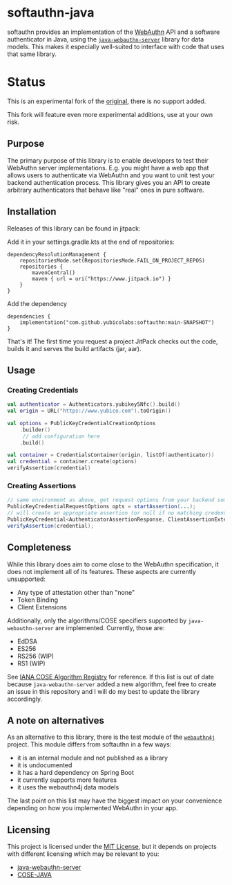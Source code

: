 # softauthn-java

softauthn provides an implementation of the [WebAuthn](https://www.w3.org/TR/2021/REC-webauthn-2-20210408/) API and a software authenticator in Java, 
using the [`java-webauthn-server`](https://developers.yubico.com/java-webauthn-server/) library for data models. This makes it especially well-suited 
to interface with code that uses that same library.

# Status

This is an experimental fork of the [original](https://github.com/adessoSE/softauthn), there is no support added. 

This fork will feature even more experimental additions, use at your own risk.

## Purpose
The primary purpose of this library is to enable developers to test their WebAuthn server implementations.
E.g. you might have a web app that allows users to authenticate via WebAuthn and you want to unit test your 
backend authentication process. This library gives you an API to create arbitrary authenticators that behave
like "real" ones in pure software.

## Installation

Releases of this library can be found in jitpack:

Add it in your settings.gradle.kts at the end of repositories:

	dependencyResolutionManagement {
		repositoriesMode.set(RepositoriesMode.FAIL_ON_PROJECT_REPOS)
		repositories {
			mavenCentral()
			maven { url = uri("https://www.jitpack.io") }
		}
	}

Add the dependency

	dependencies {
        implementation("com.github.yubicolabs:softauthn:main-SNAPSHOT")
    }

That's it! The first time you request a project JitPack checks out the code, builds it and serves the build artifacts (jar, aar).

## Usage

### Creating Credentials
```kotlin
val authenticator = Authenticators.yubikey5Nfc().build()
val origin = URL("https://www.yubico.com").toOrigin()

val options = PublicKeyCredentialCreationOptions
    .builder()
     // add configuration here
    .build()

val container = CredentialsContainer(origin, listOf(authenticator))
val credential = container.create(options)
verifyAssertion(credential)
```

### Creating Assertions

```java
// same environment as above, get request options from your backend somehow
PublicKeyCredentialRequestOptions opts = startAssertion(...);
// will create an appropriate assertion (or null if no matching credential can be found)
PublicKeyCredential<AuthenticatorAssertionResponse, ClientAssertionExtensionsResult> credential = credentials.get(opts);
verifyAssertion(credential);
```

## Completeness

While this library does aim to come close to the WebAuthn specification, it does not implement all of its features.
These aspects are currently unsupported:
- Any type of attestation other than "none"
- Token Binding
- Client Extensions

Additionally, only the algorithms/COSE specifiers supported by `java-webauthn-server` are implemented. 
Currently, those are:
- EdDSA
- ES256
- RS256 (WIP)
- RS1 (WIP)

See [IANA COSE Algorithm Registry](https://www.iana.org/assignments/cose/cose.xhtml#algorithms) for reference.
If this list is out of date because `java-webauthn-server` added a new algorithm, feel free to create an issue in 
this repository and I will do my best to update the library accordingly.

## A note on alternatives
As an alternative to this library, there is the test module of the [`webauthn4j`](https://github.com/webauthn4j/webauthn4j) project. 
This module differs from softauthn in a few ways:

- it is an internal module and not published as a library
- it is undocumented
- it has a hard dependency on Spring Boot
- it currently supports more features
- it uses the webauthn4j data models

The last point on this list may have the biggest impact on your convenience depending on how you 
implemented WebAuthn in your app.

## Licensing

This project is licensed under the [MIT License](./LICENSE), but it depends on projects with different licensing
which may be relevant to you:

- [java-webauthn-server](https://github.com/Yubico/java-webauthn-server/blob/main/COPYING)
- [COSE-JAVA](https://github.com/cose-wg/COSE-JAVA/blob/master/LICENSE)
